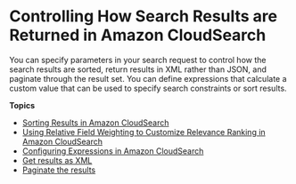 # Controlling How Search Results are Returned in Amazon CloudSearch<a name="controlling-search-results"></a>

You can specify parameters in your search request to control how the search results are sorted, return results in XML rather than JSON, and paginate through the result set\. You can define expressions that calculate a custom value that can be used to specify search constraints or sort results\. 

**Topics**
+ [Sorting Results in Amazon CloudSearch](sorting-results.md)
+ [Using Relative Field Weighting to Customize Relevance Ranking in Amazon CloudSearch](weighting-fields.md)
+ [Configuring Expressions in Amazon CloudSearch](configuring-expressions.md)
+ [Get results as XML](getting-xml-results.md)
+ [Paginate the results](paginating-results.md)